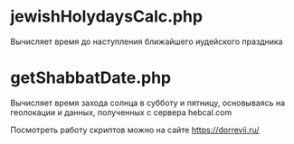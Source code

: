 # jewishHolydaysCalc.php
Вычисляет время до наступления ближайшего иудейского праздника

# getShabbatDate.php
Вычисляет время захода солнца в субботу и пятницу, основываясь на
геолокации и данных, полученных с сервера hebcal.com

Посмотреть работу скриптов можно на сайте https://dorrevii.ru/
